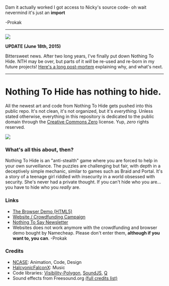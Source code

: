 Dam it actually worked I got access to Nicky's source code- oh wait nevermind it's just an **import**

-Prokak

---

![](https://pbs.twimg.com/media/CHzbQfKUcAA22C2.png:large)

**UPDATE (June 18th, 2015)**

Bittersweet news. After two long years, I've finally put down Nothing To Hide.
NTH may be over, but parts of it *will* be re-used and re-born in my future projects!
[Here's a long post-mortem](http://eepurl.com/bqvfdb) explaining why, and what's next.

---

# Nothing To Hide has nothing to hide.

All the newest art and code from Nothing To Hide gets pushed into this public repo.
It's not clean, it's not organized, but it's *everything*.
Unless stated otherwise, everything in this repository is dedicated to the public domain through the
[Creative Commons Zero](http://creativecommons.org/publicdomain/zero/1.0/) license.
Yup, *zero* rights reserved.

![](http://i.imgur.com/zRonTm3.png)

### What's all this about, then?

Nothing To Hide is an "anti-stealth" game where you are forced to help in your own surveillance.
The puzzles are challenging but fair, with depth in a deceptively simple mechanic, similar to games such as Braid and Portal.
It's a story of a teenage girl riddled with insecurity in a world obsessed with security.
She's never had a private thought. If you can't hide who you are... you have to hide who you *really* are. 

### Links

* [The Browser Demo (HTML5)](http://demo.nothingtohide.cc/)
* [Website / Crowdfunding Campaign](http://back.nothingtohide.cc/)
* [Nothing To Say Newsletter](http://tinyletter.com/nothingtohide/letters)
* Websites does not work anymore with the crowdfunding and browser demo bought by Namecheap. Please don't enter them, **although if you want to, you can**. -Prokak

### Credits

* [NCASE](http://www.ncase.me): Animation, Code, Design
* [HalcyonicFalconX](https://www.facebook.com/HalcyonicFalconX): Music
* Code libraries:
[Visibility-Polygon](https://code.google.com/p/visibility-polygon-js/),
[SoundJS](http://createjs.com/#!/SoundJS),
[Q](http://documentup.com/kriskowal/q/)
* Sound effects from Freesound.org [(full credits list)](https://gist.github.com/ncase/8936191)
